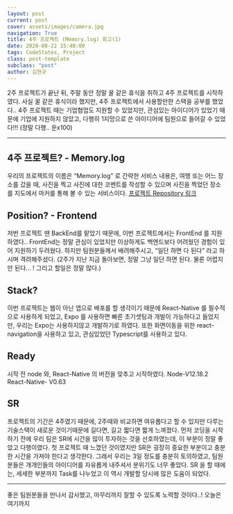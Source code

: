 ```yaml
---
layout: post
current: post
cover: assets/images/camera.jpg
navigation: True
title: 4주 프로젝트 (Memory.log) 회고(1)
date: 2020-08-22 15:40:00
tags: CodeStates, Project
class: post-template
subclass: "post"
author: 김현규
---
```


2주 프로젝트가 끝난 뒤, 주말 동안 정말 꿀 같은 휴식을 취하고 4주 프로젝트를 시작하였다.
사실 꿀 같은 휴식이라 했지만, 4주 프로젝트에서 사용할만한 스택을 공부를 했었다..
4주 프로젝트 때는 기업협업도 지원할 수 있었지만, 관심있는 아이디어가 있었기 때문에 기업에 지원하지 않았고, 다행히 1지망으로 쓴 아이디어에 팀원으로 들어갈 수 있었다!!!
(정말 다행.. 운x100)

<hr>

## 4주 프로젝트? - Memory.log

우리의 프로젝트의 이름은 “Memory.log” 로 간략한 서비스 내용은, 여행 또는 어느 장소를 갔을 때, 사진을 찍고 사진에 대한 코멘트를 작성할 수 있으며 사진을 찍었던 장소를 지도에서 마커를 통해 볼 수 있는 서비스이다. [프로젝트 Repository 링크](https://github.com/codeFabian/Memory.log-c)

## Position? - Frontend

저번 프로젝트 땐 BackEnd를 맡았기 때문에, 이번 프로젝트에서는 FrontEnd 를 지원하였다.. FrontEnd는 정말 관심이 있었지만 이상하게도 백엔드보다 어려웠던 경험이 있어 지원하기 두려웠다. 하지만 팀원분들께서 배려해주시고, “일단 하면 다 된다” 라고 하시며 격려해주셨다.
(2주가 지난 지금 돌아보면, 정말 그냥 일단 하면 된다. 물론 어렵지만 된다... ! 그리고 할일은 정말 많다.)

## Stack?

이번 프로젝트는 웹이 아닌 앱으로 배포를 할 생각이기 때문에
React-Native 를 필수적으로 사용하게 되었고, Expo 를 사용하면 빠른 초기셋팅과 개발이 가능하다고 들었지만,
우리는 Expo는 사용하지않고 개발하기로 하였다. 또한 화면이동을 위한 react-navigation을 사용하고 있고, 관심있었던 Typescript를 사용하고 있다.

## Ready

시작 전 node 와, React-Native 의 버전을 맞추고 시작하였다.
Node-V12.18.2
React-Native- V0.63

## SR

프로젝트의 기간은 4주였기 때문에, 2주때와 비교하면 여유롭다고 할 수 있지만 다루는 기술스택이 새로운 것이기때문에 길다면, 길고 짧다면 짧게 느껴졌다.
먼저 코딩을 시작하기 전에 우리 팀은 SR에 시간을 많이 투자하는 것을 선호하였는데, 이 부분이 정말 좋았고 다행이였다.
첫 프로젝트 때 느꼈던 것이였지만 SR은 굉장히 중요한 부분이고 충분한 시간을 가져야 한다고 생각한다. 그래서 우리는 3일 정도를 충분히 토의하였고, 팀원분들은 개개인들의 아이디어를 자유롭게 내주셔서 분위기도 너무 좋았다.
SR 을 할 때에는, 세세한 부분까지 Task를 나누었고 이 역시 개발할 당시에 많은 도움이 되었다.

<hr>

좋은 팀원분들을 만나서 감사했고, 마무리까지 잘할 수 있도록 노력할 것이다..!
오늘은 여기까지
